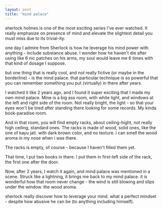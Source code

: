 ```yaml
---
layout: post
title: "mind palace"
--- 
```


sherlock holmes is one of the most exciting series I've ever watched. It really emphasize on presence of mind and elevate the slightest detail you must miss due to its trivial-ity.

one day I admire from Sherlock is how he leverage his mind power with anything - include substance abuse. I wonder how he haven't die after using like 6 nic patches on his arms, my soul would leave me 6 times with that kind of dosage I suppose.

but one thing that is really cool, and not really fictive (or maybe in the borderline) - is the mind palace. that particular technique is so powerful that you can remember something you put (virtually)  in there after years.

I watched it like 2 years ago, and I found it super exciting that I made my own mind palace. Mine is a big ass room, with white light, and windows at the left and right side of the room. Not really bright, the light - so that your eyes won't be tired after standing there looking for some records. My kinda book-paradise room.

And in that room, you will find empty racks, about ceiling-hight, not really high ceiling, standard ones. The racks is made of wood, solid ones, like the one of kayu jati. with dark brown color, and no texture. i can smell the wood aroma in my nose when i was there.

The racks is empty, of course - because I haven't filled them yet.

That time, I put two books in there. I put them in first-left side of the rack, the first one after the door.

Now, after 2 years, I watch it again, and mind palace was mentioned in a scene. Struck like a lightning, it brings me back to my mind palace. it is wonderful how that room never change - the wind is still blowing and slips under the window. the wood aroma.

sherlock really discover how to leverage your mind. what a perfect mindset - despite how abusive he can be (to anything including himself).